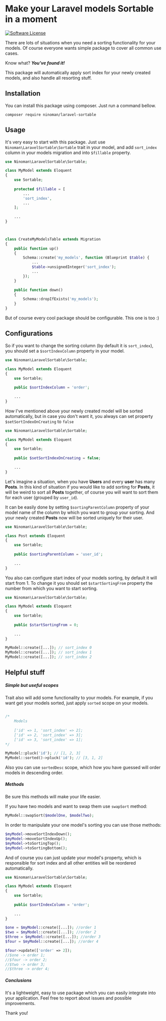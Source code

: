 # Make your Laravel models Sortable in a moment


[![Software License](https://img.shields.io/badge/license-MIT-brightgreen.svg?style=flat-square)](LICENSE.md)

There are lots of situations when you need a sorting functionality for your models. Of course everyone wants simple package to cover all common use cases.

Know what? ***You've found it!***

This package will automatically apply sort index for your newly created models, and also handle all resorting stuff.


## Installation

You can install this package using composer. Just run a command bellow.

```
composer require ninoman/laravel-sortable
```


## Usage

It's very easy to start with this package. Just use `Ninoman\LaravelSortable\Sortable` trait in your model, and add `sort_index` column in your models migration and into `$fillable` property.

```php
use Ninoman\LaravelSortable\Sortable;

class MyModel extends Eloquent
{
    use Sortable;
    
    protected $fillable = [
        ...
        'sort_index',
        ...
    ];
    
    ...
}



class CreateMyModelsTable extends Migration
{
    public function up()
    {
        Schema::create('my_models', function (Blueprint $table) {
            ...
            $table->unsignedInteger('sort_index');
            ...
        });
    }

    public function down()
    {
        Schema::dropIfExists('my_models');
    }
}

```

But of course every cool package should be configurable. This one is too :)


## Configurations

So if you want to change the sorting column (by default it is `sort_index`), you should set a `$sortIndexColumn` property in your model. 

```php
use Ninoman\LaravelSortable\Sortable;

class MyModel extends Eloquent
{
    use Sortable;
    
    public $sortIndexColumn = 'order';
    
    ...
}
```


How I've mentioned above your newly created model will be sorted automatically, but in case you don't want it, you always can set property `$setSortIndexOnCreating` to `false` 

```php
use Ninoman\LaravelSortable\Sortable;

class MyModel extends Eloquent
{
    use Sortable;
    
    public $setSortIndexOnCreating = false;
    
    ...
}
```


Let's imagine a situation, when you have **Users** and every **user** has many **Posts**. In this kind of situation if you would like to add sorting for **Posts**, it will be weird to sort all **Posts** together, of course you will want to sort them for each user (grouped by `user_id`).
 
It can be easily done by setting `$sortingParentColumn` property of your model name of the column by which you want to group your sorting. And your newly created **Posts** now will be sorted uniquely for their user.

```php
use Ninoman\LaravelSortable\Sortable;

class Post extends Eloquent
{
    use Sortable;
    
    public $sortingParentColumn = 'user_id';
    
    ...
}
```    


You also can configure start index of your models sorting, by default it will start from 1. To change it you should set `$startSortingFrom` property the number from which you want to start sorting.  

```php
use Ninoman\LaravelSortable\Sortable;

class MyModel extends Eloquent
{
    use Sortable;
    
    public $startSortingFrom = 0;
    
    ...
}

MyModel::create([...]); // sort_index 0
MyModel::create([...]); // sort_index 1
MyModel::create([...]); // sort_index 2
```


## Helpful stuff

##### Simple but useful scopes
Trait also will add some functionality to your models. For example, if you want get your models sorted, just apply `sorted` scope on your models.

```php

/*
    Models 
    
    ['id' => 1, 'sort_index' => 2];
    ['id' => 2, 'sort_index' => 3];
    ['id' => 3, 'sort_index' => 1];
*/

MyModel::pluck('id'); // [1, 2, 3]
MyModel::sorted()->pluck('id'); // [3, 1, 2]

```

Also you can use `sortedDesc` scope, which how you have guessed will order models in descending order.

##### Methods
Be sure this methods will make your life easier. 

If you have two models and want to swap them use `swapSort` method:
```php 
MyModel::swapSort($modelOne, $modelTwo);
```

In order to manipulate your one model's sorting you can use those methods:
```php 
$myModel->moveSortIndexDown();
$myModel->moveSortIndexUp();
$myModel->toSortingTop();
$myModel->toSortingBottom();
```

And of course you can just update your model's property, which is responsible for sort index and all other entities will be reordered automatically.
```php
use Ninoman\LaravelSortable\Sortable;

class MyModel extends Eloquent
{
    use Sortable;
    
    public $sortIndexColumn = 'order';
    
    ...
}

$one = $myModel::create([...]); //order 1 
$two = $myModel::create([...]); //order 2 
$three = $myModel::create([...]); //order 3 
$four = $myModel::create([...]); //order 4

$four->update(['order' => 2]);
//$one -> order 1;
//$four -> order 2;
//$two -> order 3;
//$three -> order 4;
```

##### Conclusions

It's a lightweight, easy to use package which you can easily integrate into your application. Feel free to report about issues and possible improvements.

Thank you!